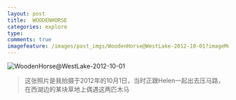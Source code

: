 ```yaml
---
layout: post
title:  WOODENHORSE
categories: explore
type: 
comments: true
imagefeature: /images/post_imgs/WoodenHorse@WestLake-2012-10-01?imageMogr2/thumbnail/!30p
---
```


![WoodenHorse@WestLake-2012-10-01](/images/post_imgs/WoodenHorse@WestLake-2012-10-01)

> 这张照片是我拍摄于2012年的10月1日，当时正跟Helen一起出去压马路，在西湖边的某块草地上偶遇这两匹木马
